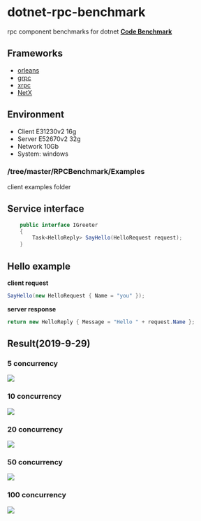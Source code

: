# dotnet-rpc-benchmark
rpc component benchmarks  for dotnet
**[Code Benchmark](https://github.com/IKende/CodeBenchmarkDoc)**
## Frameworks
-  [orleans](https://github.com/dotnet/orleans)
-  [grpc](https://github.com/grpc/grpc)
-  [xrpc](https://github.com/IKende/XRPC)
-  [NetX](https://github.com/luyikk/NetX)
## Environment
- Client E31230v2 16g
- Server E52670v2 32g
- Network 10Gb
- System: windows
### /tree/master/RPCBenchmark/Examples
client examples folder

## Service interface
``` csharp
    public interface IGreeter
    {
        Task<HelloReply> SayHello(HelloRequest request);
    }
```
## Hello example
**client request**
```csharp
SayHello(new HelloRequest { Name = "you" });
```
**server response**
```csharp
return new HelloReply { Message = "Hello " + request.Name };
```
## Result(2019-9-29)
### 5 concurrency
![](https://github.com/IKende/dotnet-rpc-benchmark/blob/master/C5.png?raw=true)
### 10 concurrency
![](https://github.com/IKende/dotnet-rpc-benchmark/blob/master/c10.png?raw=true)
### 20 concurrency
![](https://github.com/IKende/dotnet-rpc-benchmark/blob/master/C20.png?raw=true)
### 50 concurrency
![](https://github.com/IKende/dotnet-rpc-benchmark/blob/master/C50.png?raw=true)
### 100 concurrency
![](https://github.com/IKende/dotnet-rpc-benchmark/blob/master/C100.png?raw=true)
